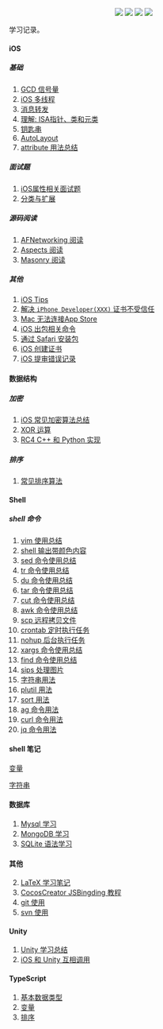 

<p align='center'>
<img src="https://img.shields.io/badge/platform-iOS-ff69b4.svg">
<img src="https://img.shields.io/badge/language-python-yellowgreen.svg">
<img src="https://img.shields.io/badge/language-shell-green.svg">
<img src="https://img.shields.io/badge/language-typeScript-red.svg">

学习记录。

#### iOS

##### 基础

1. [GCD 信号量](articles/iOS/dispatch-semaphore.md)
2. [iOS 多线程](./articles/iOS/multiple-thread.md) 
3. [消息转发](./articles/iOS/method-forward.md)
4. [理解: ISA指针、类和元类](./articles/iOS/isa/index.md)
5. [钥匙串](./articles/iOS/keychain/index.md)
6. [AutoLayout ](./articles/iOS/autolayout/index.md)
7. [attribute 用法总结](./articles/iOS/attribute.md)




##### 面试题

1. [iOS属性相关面试题](./articles/iOS/interview/property.md)
2. [分类与扩展](./articles/iOS/interview/1-category-and-extension.md)



##### 源码阅读
1. [AFNetworking 阅读](./articles/iOS/open-analysis/AFNetworking.md)
2. [Aspects 阅读](./articles/iOS/open-analysis/Aspects.md)
3. [Masonry 阅读](./articles/iOS/open-analysis/Masonry.md)



##### 其他

1. [iOS Tips](./articles/iOS/tips.md) 
2. [解决 `iPhone Developer(XXX)` 证书不受信任](./articles/iOS/untrusted-certificate.md)
3. [Mac 无法连接App Store](./articles/iOS/unable-connect-appstore.md)
4. [iOS 出包相关命令](./articles/iOS/security.md)
5. [通过 Safari 安装包](./articles/iOS/install-ipa-from-safari.md)
6. [iOS 创建证书](./articles/iOS/create-certificate/index.md)
7. [iOS 提审错误记录](./articles/iOS/upload-ipa-fails/index.md)



#### 数据结构

##### 加密

1. [iOS 常见加密算法总结](./articles/data-structure/iOS-Encrypt-Summary.md)
2. [XOR 运算](./articles/data-structure/xor.md)
3. [RC4 C++ 和 Python 实现](./articles/data-structure/RC4-C++&Python.md)

##### 排序
1. [常见排序算法](./articles/data-structure/sort/index.md)



#### Shell 

##### shell 命令

1. [vim 使用总结](./articles/shell/vim-usage.md)
2. [shell 输出带颜色内容](./articles/shell/echo.md)
3. [sed 命令使用总结](./articles/shell/sed-usage.md)
4. [tr 命令使用总结](./articles/shell/tr-usage.md)
5. [du 命令使用总结](./articles/shell/du-usage.md)
6. [tar 命令使用总结](./articles/shell/tar-usage.md)
7. [cut 命令使用总结](./articles/shell/cut-usage.md)
8. [awk 命令使用总结](./articles/shell/awk-usage.md)
9. [scp 远程拷贝文件](./articles/shell/scp-usage.md)
10. [crontab 定时执行任务](./articles/shell/crontab-usage.md)
11. [nohup 后台执行任务](./articles/shell/nohup-usage.md)
12. [xargs 命令使用总结](./articles/shell/xargs-usage.md)
13. [find 命令使用总结](./articles/shell/find-usage.md)
14. [sips 处理图片](./articles/shell/sips-usage.md)
15. [字符串用法](./articles/shell/string-usage.md)
16. [plutil 用法](./articles/shell/plutil-usage.md)
17. [sort 用法](./articles/shell/sort-usage.md)
18. [ag 命令用法](./articles/shell/ag-usage.md)
19. [curl 命令用法](./articles/shell/curl-usage.md)
20. [jq 命令用法](./articles/shell/jq.md)


#### shell 笔记

[变量](./articles/shell/notes/variable.md)

[字符串](./articles/shell/notes/string.md)



#### 数据库

1. [Mysql 学习](./articles/database/mysql-summary.md)
2. [MongoDB 学习](./articles/database/mongodb-summary.md)
3. [SQLite 语法学习](./articles/database/sql-summary.md)



#### 其他
2. [LaTeX 学习笔记](./articles/tools/laTeX.md)
3. [CocosCreator JSBingding 教程](./articles/tools/CocosCreator-JSBindings/index.md)
4. [git 使用](./articles/tools/git.md)
5. [svn 使用](./articles/tools/svn.md)



#### Unity 

1. [Unity 学习总结](./articles/unity/1-unity-learnning-issue.md)
2. [iOS 和 Unity 互相调用](./articles/unity/2-unity-ios-bridge.md)



#### TypeScript 

1. [基本数据类型](./articles/typescript/basic-types.md)
2. [变量](./articles/typescript/variable.md)
3. [排序](./articles/typescript/sort.md)


